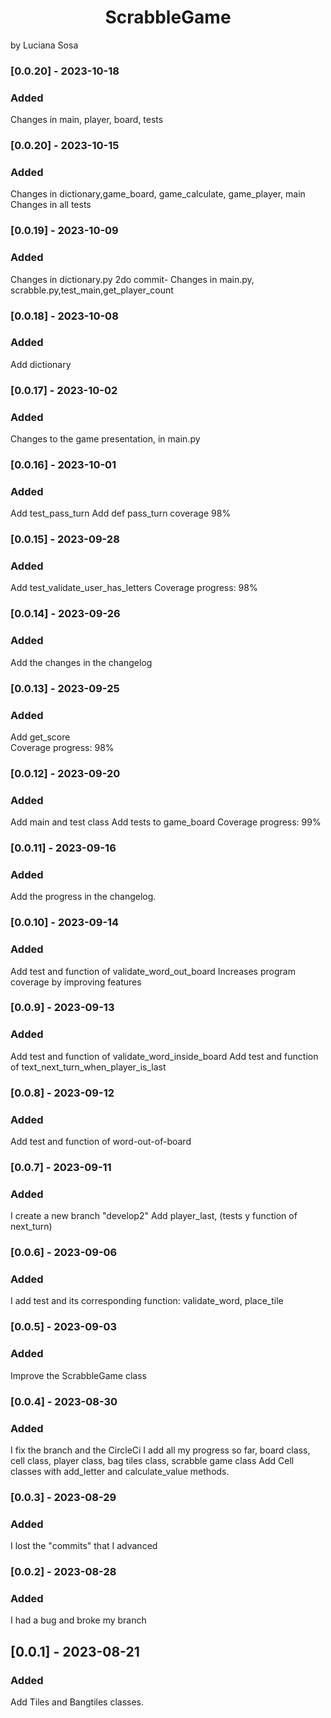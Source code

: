 <h1 align="center"> ScrabbleGame </h1>
by Luciana Sosa

### [0.0.20] - 2023-10-18
### Added

Changes in main, player, board, tests

### [0.0.20] - 2023-10-15
### Added

Changes in dictionary,game_board, game_calculate, game_player, main
Changes in all tests

### [0.0.19] - 2023-10-09
### Added

Changes in dictionary.py
2do commit- Changes in main.py, scrabble.py,test_main,get_player_count 

### [0.0.18] - 2023-10-08
### Added

Add dictionary

### [0.0.17] - 2023-10-02
### Added

Changes to the game presentation, in main.py

### [0.0.16] - 2023-10-01
### Added

Add test_pass_turn
Add def pass_turn
coverage 98%

### [0.0.15] - 2023-09-28
### Added

Add test_validate_user_has_letters
Coverage progress: 98%

### [0.0.14] - 2023-09-26
### Added

Add the changes in the changelog

### [0.0.13] - 2023-09-25
### Added

Add get_score   
Coverage progress: 98%

### [0.0.12] - 2023-09-20
### Added

Add main and test class
Add tests to game_board
Coverage progress: 99%

### [0.0.11] - 2023-09-16
### Added

Add the progress in the changelog.

### [0.0.10] - 2023-09-14
### Added

Add test and function of validate_word_out_board
Increases program coverage by improving features

### [0.0.9] - 2023-09-13
### Added

Add test and function of validate_word_inside_board
Add test and function of text_next_turn_when_player_is_last

### [0.0.8] - 2023-09-12
### Added

Add test and function of word-out-of-board

### [0.0.7] - 2023-09-11
### Added

I create a new branch "develop2"
Add player_last, (tests y function of next_turn)

### [0.0.6] - 2023-09-06
### Added

I add test and its corresponding function: validate_word, place_tile

### [0.0.5] - 2023-09-03
### Added

Improve the ScrabbleGame class

### [0.0.4] - 2023-08-30
### Added

I fix the branch and the CircleCi
I add all my progress so far, board class, cell class, player class, bag tiles class, scrabble game class
Add Cell classes with add_letter and calculate_value methods.

### [0.0.3] - 2023-08-29
### Added

I lost the "commits" that I advanced

### [0.0.2] - 2023-08-28
### Added

I had a bug and broke my branch

## [0.0.1] - 2023-08-21
### Added

Add Tiles and Bangtiles classes.